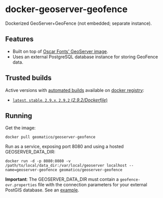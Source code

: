 docker-geoserver-geofence
=========================

Dockerized GeoServer+GeoFence (not embedded; separate instance).


## Features

* Built on top of [Oscar Fonts' GeoServer image](https://hub.docker.com/r/oscarfonts/geoserver/).
* Uses an external PostgreSQL database instance for storing GeoFence data.

## Trusted builds

Active versions with [automated builds](https://hub.docker.com/r/geomatico/geoserver-geofence) available on [docker registry](https://registry.hub.docker.com/):

* [`latest`, `stable`, `2.9.x`, `2.9.2` (*2.9.2/Dockerfile*)](https://github.com/geomatico/docker-geoserver-geofence/blob/master/2.9.2/Dockerfile)

## Running

Get the image:

```
docker pull geomatico/geoserver-geofence
```

Run as a service, exposing port 8080 and using a hosted GEOSERVER_DATA_DIR:

```
docker run -d -p 8080:8080 -v /path/to/local/data_dir:/var/local/geoserver localhost --name=geoserver-geofence geomatico/geoserver-geofence
```

**Important**: The GEOSERVER_DATA_DIR must contain a `geofence-ovr.properties` file with the connection parameters for your external PostGIS database. See an [example](https://github.com/geomatico/docker-geoserver-geofence/blob/master/2.9.2/data_dir/geofence-ovr.properties).

